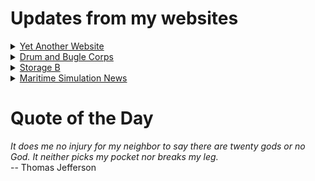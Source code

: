 # Updates from my websites

<details><summary> <a href="https://www.amon-hen.com">Yet Another Website</a> </summary>

* <a href="https://www.amon-hen.com/television/9714">MST3K Short 0406 – Undersea Kingdom 1</a>
* <a href="https://www.amon-hen.com/computing/internet/www/435">Quote of the Day</a>
* <a href="https://www.amon-hen.com/movies/33306">It Came from Beneath the Sea (1955)</a>
* <a href="https://www.amon-hen.com/music/33290">To Be Alive (Hep Yadda)</a>
* <a href="https://www.amon-hen.com/quotes/248">Happy Holidays</a>
* <a href="https://www.amon-hen.com/humor/33304">RiffTrax – Baby Ghost</a>
* <a href="https://www.amon-hen.com/humor/792">Happy Thanksgiving</a>
* <a href="https://www.amon-hen.com/food/20497">Mmmm, Mail Order Canned turkey</a>
* <a href="https://www.amon-hen.com/television/13172">MST3K 00K06 – Gamera vs. Gaos</a>
* <a href="https://www.amon-hen.com/politics/33313">Trump Guitars</a>
</details>

<details><summary> <a href="https://www.drum-corps.net">Drum and Bugle Corps</a> </summary>

* <a href="https://www.drum-corps.net/news/3604">DCI phasing out historic library of physical audio/video products</a>
* <a href="https://www.drum-corps.net/news/3602">Drum Corps World – December 2024</a>
* <a href="https://www.drum-corps.net/news/3588">2025 Drum Corps International Tour Schedule</a>
* <a href="https://www.drum-corps.net/news/3585">Drum Corps International Magazine – November 2024</a>
* <a href="https://www.drum-corps.net/news/3577">Jersey Surf Withdraws from 2025 DCI Summer Tour</a>
* <a href="https://www.drum-corps.net/news/3574">Drum Corps World – November 2024</a>
* <a href="https://www.drum-corps.net/news/3570">Directors adopt new competitive format for 2025 DCI All-Age Championship</a>
* <a href="https://www.drum-corps.net/news/3505">Drum Corps World – October 2024</a>
* <a href="https://www.drum-corps.net/news/3391">Drum Corps World –  September 2024</a>
* <a href="https://www.drum-corps.net/history/3341">Crossmen 50th Anniversary Alumni Corps (2024)</a>
</details>

<details><summary> <a href="https://www.storage-b.com">Storage B</a> </summary>

* <a href="https://www.storage-b.com/c/1015">Uploading Consciousness</a>
* <a href="https://www.storage-b.com/humor/1003">SCRUM: An Honest Ad</a>
* <a href="https://www.storage-b.com/humor/996">Agile vs. Waterfall</a>
* <a href="https://www.storage-b.com/c/969">Delivering Safe C++</a>
* <a href="https://www.storage-b.com/c/962">Full Interview With the Creator of C++</a>
* <a href="https://www.storage-b.com/humor/951">How To Regex</a>
* <a href="https://www.storage-b.com/ai/908">Nightmare Fuel from Bing Image Creator</a>
* <a href="https://www.storage-b.com/ai/904">We’re Safe</a>
* <a href="https://www.storage-b.com/ai/901">Enjoy Your AI-generated Work</a>
* <a href="https://www.storage-b.com/humor/896">Blue Tick Marks</a>
</details>

<details><summary> <a href="https://www.mar-sim.com">Maritime Simulation News</a> </summary>

* <a href="https://www.mar-sim.com/news/985">Simulators Track our Changing Relationship with Technology</a>
* <a href="https://www.mar-sim.com/news/974">Japanese simulator centre opens for offshore training</a>
* <a href="https://www.mar-sim.com/news/971">AR Simulator Added to Pilot Training at Smartship Australia</a>
* <a href="https://www.mar-sim.com/news/959">Wärtsilä to supply simulator to NSB Group</a>
* <a href="https://www.mar-sim.com/news/954">Rajnath Singh inaugurates Integrated Simulator Complex ‘Dhruv’</a>
* <a href="https://www.mar-sim.com/news/944">VSTEP Further Expands to the Latin American Market with Inland Solution</a>
* <a href="https://www.mar-sim.com/news/937">VSTEP Launches Simulator That Makes Ship Simulation Easily Accessible</a>
* <a href="https://www.mar-sim.com/news/904">Kongsberg Wins Large Contract with South Metropolitan TAFE</a>
* <a href="https://www.mar-sim.com/news/888">Wärtsilä Navigational Simulator becomes first Interactive ‘instructor-led’ cloud training solution to gain new DNV Class D Certification</a>
* <a href="https://www.mar-sim.com/news/882">Panama Canal Authority Taps Kongsberg for New Navigation Simulators</a>
</details>

# Quote of the Day
<p><em>It does me no injury for my neighbor to say there are twenty gods or no God.  It neither picks my pocket nor breaks my leg.</em><br /> -- Thomas Jefferson</p>